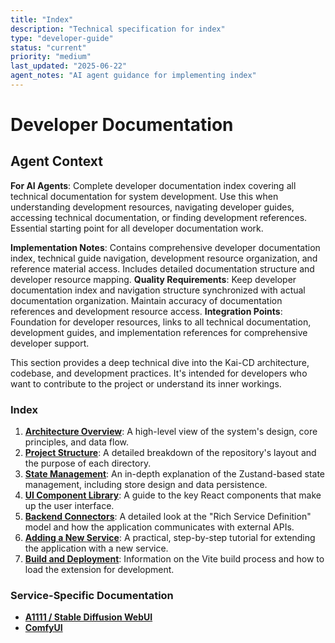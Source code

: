 ```yaml
---
title: "Index"
description: "Technical specification for index"
type: "developer-guide"
status: "current"
priority: "medium"
last_updated: "2025-06-22"
agent_notes: "AI agent guidance for implementing index"
---
```


# Developer Documentation

## Agent Context
**For AI Agents**: Complete developer documentation index covering all technical documentation for system development. Use this when understanding development resources, navigating developer guides, accessing technical documentation, or finding development references. Essential starting point for all developer documentation work.

**Implementation Notes**: Contains comprehensive developer documentation index, technical guide navigation, development resource organization, and reference material access. Includes detailed documentation structure and developer resource mapping.
**Quality Requirements**: Keep developer documentation index and navigation structure synchronized with actual documentation organization. Maintain accuracy of documentation references and development resource access.
**Integration Points**: Foundation for developer resources, links to all technical documentation, development guides, and implementation references for comprehensive developer support.

This section provides a deep technical dive into the Kai-CD architecture, codebase, and development practices. It's intended for developers who want to contribute to the project or understand its inner workings.

### Index

1.  [**Architecture Overview**](./01_Architecture_Overview.md): A high-level view of the system's design, core principles, and data flow.
2.  [**Project Structure**](./02_Project_Structure.md): A detailed breakdown of the repository's layout and the purpose of each directory.
3.  [**State Management**](./03_State_Management.md): An in-depth explanation of the Zustand-based state management, including store design and data persistence.
4.  [**UI Component Library**](./04_UI_Component_Library.md): A guide to the key React components that make up the user interface.
5.  [**Backend Connectors**](./05_Backend_Connectors.md): A detailed look at the "Rich Service Definition" model and how the application communicates with external APIs.
6.  [**Adding a New Service**](./06_Adding_A_New_Service.md): A practical, step-by-step tutorial for extending the application with a new service.
7.  [**Build and Deployment**](./07_Build_And_Deployment.md): Information on the Vite build process and how to load the extension for development.

### Service-Specific Documentation

-   [**A1111 / Stable Diffusion WebUI**](./services/a1111.md)
-   [**ComfyUI**](./services/comfyui.md)
